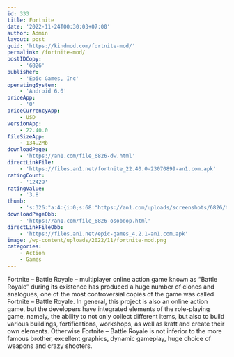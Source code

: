 ```yaml
---
id: 333
title: Fortnite
date: '2022-11-24T00:30:03+07:00'
author: Admin
layout: post
guid: 'https://kindmod.com/fortnite-mod/'
permalink: /fortnite-mod/
postIDCopy:
    - '6826'
publisher:
    - 'Epic Games, Inc'
operatingSystem:
    - 'Android 6.0'
priceApp:
    - '0'
priceCurrencyApp:
    - USD
versionApp:
    - 22.40.0
fileSizeApp:
    - 134.2Mb
downloadPage:
    - 'https://an1.com/file_6826-dw.html'
directLinkFile:
    - 'https://files.an1.net/fortnite_22.40.0-23070899-an1.com.apk'
ratingCount:
    - '12429'
ratingValue:
    - '3.8'
thumb:
    - 's:326:"a:4:{i:0;s:68:"https://an1.com/uploads/screenshots/6826/thumbs/fortnite-583312.webp";i:1;s:68:"https://an1.com/uploads/screenshots/6826/thumbs/fortnite-826653.webp";i:2;s:68:"https://an1.com/uploads/screenshots/6826/thumbs/fortnite-181383.webp";i:3;s:68:"https://an1.com/uploads/screenshots/6826/thumbs/fortnite-108976.webp";}";'
downloadPageObb:
    - 'https://an1.com/file_6826-osobdop.html'
directLinkFileObb:
    - 'https://files.an1.net/epic-games_4.2.1-an1.com.apk'
image: /wp-content/uploads/2022/11/fortnite-mod.png
categories:
    - Action
    - Games
---
```


Fortnite – Battle Royale – multiplayer online action game known as “Battle Royale” during its existence has produced a huge number of clones and analogues, one of the most controversial copies of the game was called Fortnite – Battle Royale. In general, this project is also an online action game, but the developers have integrated elements of the role-playing game, namely, the ability to not only collect different items, but also to build various buildings, fortifications, workshops, as well as kraft and create their own elements. Otherwise Fortnite – Battle Royale is not inferior to the more famous brother, excellent graphics, dynamic gameplay, huge choice of weapons and crazy shooters.